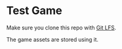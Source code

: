 # Test Game

Make sure you clone this repo with [Git LFS](https://git-lfs.com/).

The game assets are stored using it.
